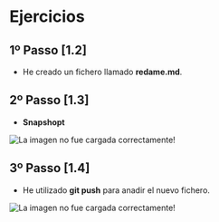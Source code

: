 
# Ejercicios

## 1º Passo [1.2]
   - He creado un fichero llamado **redame.md**.

## 2º Passo [1.3]
   - **Snapshopt**  
  
![La imagen no fue cargada correctamente!](https://media.discordapp.net/attachments/409105905540661259/957752228905631764/unknown.png "Este es un snapshopt del staging area local")  

## 3º Passo [1.4]
   - He utilizado **git push** para anadir el nuevo fichero.  

![La imagen no fue cargada correctamente!](https://media.discordapp.net/attachments/409105905540661259/957758330288357466/unknown.png)

